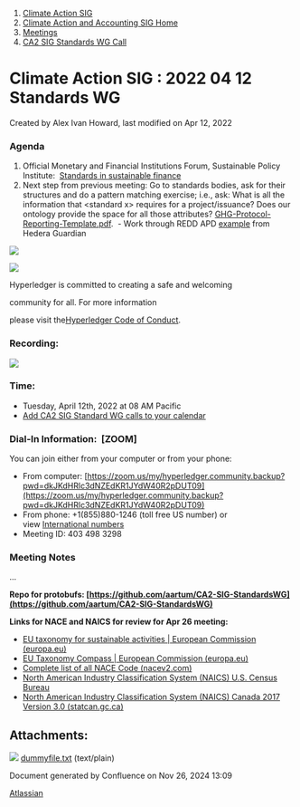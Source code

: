 1. [Climate Action SIG](index.html)
2. [Climate Action and Accounting SIG Home](Climate-Action-and-Accounting-SIG-Home_19005445.html)
3. [Meetings](Meetings_19005583.html)
4. [CA2 SIG Standards WG Call](CA2-SIG-Standards-WG-Call_19007176.html)

# Climate Action SIG : 2022 04 12 Standards WG

Created by Alex Ivan Howard, last modified on Apr 12, 2022

### Agenda

1. Official Monetary and Financial Institutions Forum, Sustainable Policy Institute:  [Standards in sustainable finance](https://www.omfif.org/wp-content/uploads/2022/04/Forging-the-path-to-international-standards-in-sustainable-finance.pdf)
2. Next step from previous meeting: Go to standards bodies, ask for their structures and do a pattern matching exercise; i.e., ask: What is all the information that &lt;standard x&gt; requires for a project/issuance? Does our ontology provide the space for all those attributes? [GHG-Protocol-Reporting-Template.pdf](https://lf-hyperledger.atlassian.net/wiki/download/attachments/19008949/GHG-Protocol-Reporting-Template.pdf?version=1&modificationDate=1647329981000&api=v2).  - Work through REDD APD [example](https://github.com/hashgraph/guardian/blob/main/Demo%20Artifacts/REDD%20APD%20Schema%20Design%20Template.xlsx) from Hedera Guardian

![](https://wiki.hyperledger.org/download/attachments/29034696/Antitrustnotice.png?version=1&modificationDate=1581695654000&api=v2)

![](https://wiki.hyperledger.org/download/attachments/2392771/welcome.png?version=2&modificationDate=1572450107000&api=v2)

Hyperledger is committed to creating a safe and welcoming

community for all. For more information

please visit the[Hyperledger Code of Conduct](https://lf-hyperledger.atlassian.net/wiki/display/HYP/Hyperledger+Code+of+Conduct).

### Recording:

![](plugins/servlet/confluence/placeholder/unknown-attachment)

### **Time:**

- Tuesday, April 12th, 2022 at 08 AM Pacific
- [Add CA2 SIG Standard WG calls to your calendar](https://lists.hyperledger.org/g/climate-sig/ics/invite.ics?repeatid=36679)

### **Dial-In Information:  \[ZOOM]**

You can join either from your computer or from your phone:

- From computer: [https://zoom.us/my/hyperledger.community.backup?pwd=dkJKdHRlc3dNZEdKR1JYdW40R2pDUT09](https://zoom.us/my/hyperledger.community.backup?pwd=dkJKdHRlc3dNZEdKR1JYdW40R2pDUT09)
- From phone: +1(855)880-1246 (toll free US number) or view [International numbers](https://zoom.us/u/bAaJoyznp)
- Meeting ID: 403 498 3298

### **Meeting Notes**

...

**Repo for protobufs: [https://github.com/aartum/CA2-SIG-StandardsWG](https://github.com/aartum/CA2-SIG-StandardsWG)**

**Links for NACE and NAICS for review for Apr 26 meeting:**

- [EU taxonomy for sustainable activities | European Commission (europa.eu)](https://ec.europa.eu/info/business-economy-euro/banking-and-finance/sustainable-finance/eu-taxonomy-sustainable-activities_en)
- [EU Taxonomy Compass | European Commission (europa.eu)](https://ec.europa.eu/sustainable-finance-taxonomy/)
- [Complete list of all NACE Code (nacev2.com)](https://nacev2.com/en)
- [North American Industry Classification System (NAICS) U.S. Census Bureau](https://www.census.gov/naics/)
- [North American Industry Classification System (NAICS) Canada 2017 Version 3.0 (statcan.gc.ca)](https://www23.statcan.gc.ca/imdb/p3VD.pl?Function=getVD&TVD=1181553)

## Attachments:

![](images/icons/bullet_blue.gif) [dummyfile.txt](attachments/19009115/19009142.txt) (text/plain)

Document generated by Confluence on Nov 26, 2024 13:09

[Atlassian](http://www.atlassian.com/)
